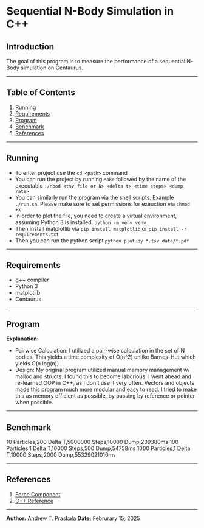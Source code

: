 # Sequential N-Body Simulation in C++

## Introduction
The goal of this program is to measure the performance of a sequential N-Body simulation on Centaurus.

---

## Table of Contents
1. [Running](#running)
2. [Requirements](#requirements)
3. [Program](#program)
4. [Benchmark](#benchmark)
5. [References](#references)

---

## Running

- To enter project use the `cd <path>` command
- You can run the project by running `Make` followed by the name of the executable `./nbod <tsv file or N> <delta t> <time steps> <dump rate>`
- You can similarly run the program via the shell scripts. Example `./run.sh`. Please make sure to set permissions for exeuction via `chmod +x`
- In order to plot the file, you need to create a virtual environment, assuming Python 3 is installed. `python -m venv venv`
- Then install matplotlib via `pip install matplotlib` or `pip install -r requirements.txt`
- Then you can run the python script `python plot.py *.tsv data/*.pdf`
---

## Requirements
- g++ compiler
- Python 3
- matplotlib
- Centaurus

---

## Program
**Explanation:**

- Pairwise Calculation: I utilized a pair-wise calculation in the set of N bodies. This yields a time complexity of O(n^2) unlike Barnes-Hut which yields O(n log(n))
- Design: My original program utilized manual memory management w/ malloc and structs. I found this to become laborious. I went ahead and re-learned OOP in C++, as I don't use it very often. Vectors and objects made this program much more modular and easy to read. I tried to make this as memory efficient as possible, by passing by reference or pointer when possible.

---

## Benchmark

10 Particles,200 Delta T,5000000 Steps,10000 Dump,209380ms
100 Particles,1 Delta T,10000 Steps,500 Dump,54758ms
1000 Particles,1 Delta T,10000 Steps,2000 Dump,55329021010ms

---


## References
1. [Force Component](https://physics.stackexchange.com/questions/17285/split-gravitational-force-into-x-y-and-z-componenets)
2. [C++ Reference](https://cplusplus.com/reference/)

---

**Author:** Andrew T. Praskala 
**Date:** Februrary 15, 2025 
